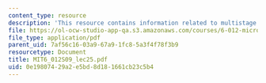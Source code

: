 ```yaml
---
content_type: resource
description: 'This resource contains information related to multistage amplifiers. '
file: https://ol-ocw-studio-app-qa.s3.amazonaws.com/courses/6-012-microelectronic-devices-and-circuits-spring-2009/0e19807429a2e5bd8d181661cb23c5b4_MIT6_012S09_lec25.pdf
file_type: application/pdf
parent_uid: 7af56c16-03a9-67a9-1fc8-5a3f4f78f3b9
resourcetype: Document
title: MIT6_012S09_lec25.pdf
uid: 0e198074-29a2-e5bd-8d18-1661cb23c5b4
---
```

